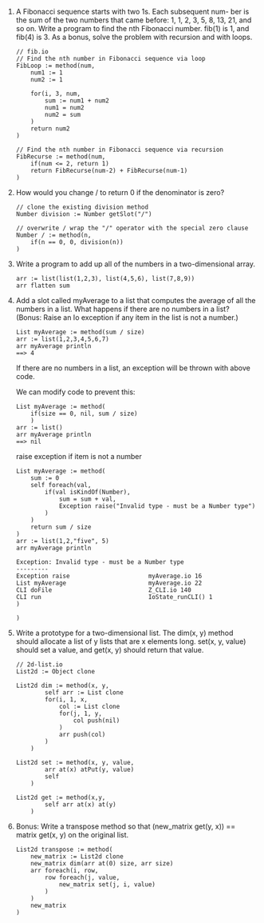 1. A Fibonacci sequence starts with two 1s. Each subsequent num- ber is the sum of the two numbers that came before: 1, 1, 2, 3, 5, 8, 13, 21, and so on. Write a program to find the nth Fibonacci number. fib(1) is 1, and fib(4) is 3. As a bonus, solve the problem with recursion and with loops.

    ```
    // fib.io
    // Find the nth number in Fibonacci sequence via loop
    FibLoop := method(num, 
        num1 := 1
        num2 := 1

        for(i, 3, num,
            sum := num1 + num2
            num1 = num2
            num2 = sum
        )
        return num2
    )

    // Find the nth number in Fibonacci sequence via recursion
    FibRecurse := method(num,
        if(num <= 2, return 1)
        return FibRecurse(num-2) + FibRecurse(num-1)
    )
    ```

2. How would you change / to return 0 if the denominator is zero?

    ```
    // clone the existing division method
    Number division := Number getSlot("/")

    // overwrite / wrap the "/" operator with the special zero clause
    Number / := method(n, 
        if(n == 0, 0, division(n))
    )
    ```

3. Write a program to add up all of the numbers in a two-dimensional
array.

    ```
    arr := list(list(1,2,3), list(4,5,6), list(7,8,9))
    arr flatten sum
    ```

4. Add a slot called myAverage to a list that computes the average of all the numbers in a list. What happens if there are no numbers in a list? (Bonus: Raise an Io exception if any item in the list is not a number.)

    ```
    List myAverage := method(sum / size)
    arr := list(1,2,3,4,5,6,7)
    arr myAverage println
    ==> 4
    ```
    If there are no numbers in a list, an exception will be thrown with above code. 
    
    We can modify code to prevent this:
    ```
    List myAverage := method(
        if(size == 0, nil, sum / size)
        )
    arr := list()
    arr myAverage println
    ==> nil
    ```

    raise exception if item is not a number
    ```
    List myAverage := method(
        sum := 0
        self foreach(val,
            if(val isKindOf(Number), 
                sum = sum + val, 
                Exception raise("Invalid type - must be a Number type")
            )
        )
        return sum / size
    )
    arr := list(1,2,"five", 5)
    arr myAverage println

    Exception: Invalid type - must be a Number type
    ---------
    Exception raise                      myAverage.io 16
    List myAverage                       myAverage.io 22
    CLI doFile                           Z_CLI.io 140
    CLI run                              IoState_runCLI() 1
    )

    )
    ```
5. Write a prototype for a two-dimensional list. The dim(x, y) method should allocate a list of y lists that are x elements long. set(x, y, value) should set a value, and get(x, y) should return that value.
    ```
    // 2d-list.io
    List2d := Object clone

    List2d dim := method(x, y,
            self arr := List clone
            for(i, 1, x, 
                col := List clone
                for(j, 1, y,
                    col push(nil)
                )
                arr push(col)
            )
        )

    List2d set := method(x, y, value,
            arr at(x) atPut(y, value)
            self
        )

    List2d get := method(x,y,
            self arr at(x) at(y)
        )
    ```
6. Bonus: Write a transpose method so that (new_matrix get(y, x)) == matrix get(x, y) on the original list.

    ```
    List2d transpose := method(
        new_matrix := List2d clone
        new_matrix dim(arr at(0) size, arr size)
        arr foreach(i, row, 
            row foreach(j, value,
                new_matrix set(j, i, value)
            )
        )
        new_matrix
    )
    ```

